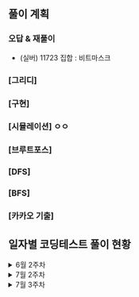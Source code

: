 ## 풀이 계획

### 오답 & 재풀이
- (실버) 11723 집합 : 비트마스크

### [그리디]
### [구현]
### [시뮬레이션] ㅇㅇ


### [브루트포스]
### [DFS]
### [BFS]
### [카카오 기출]

## 일자별 코딩테스트 풀이 현황
<details>
<summary>6월 2주차</summary>

### 6월 10일 코딩테스트
- (실버) 1049 기타줄 / 14916 거스름돈 / 1213 팬린드롬 만들기
- (카카오 LV2) k진수에서 소수 개수 구하기
### 6월 11일 코딩테스트
- (실버) 1449 수리공 항승 / 1080 행렬 / 1343 폴리오미노
- (카카오 LV2) [3차] 압축
### 6월 12일 코딩테스트
- (실버) 2847 게임을 만든 동준이 / 15903 카드합체놀이 / 11501 주식
- (카카오 LV2) [3차] n진수 게임
### 6월 13일 코딩테스트
- (실버) 1316 그룹 단어 체커 / 2941 크로아티아 알파벳 / 1193 분수찾기
- (카카오 LV2) 주차 요금 계산
### 6월 14일 코딩테스트
- (실버) 10773 제로 / 10866 덱 / 1158 요세푸스 문제
- (카카오 LV2) [3차] 파일명 정렬
### 6월 15일 코딩테스트
- (실버) 2563 색종이 / 11723 집합 / 11866 요세푸스 문제 0
### 6월 16일 코딩테스트
- (브론즈) 25304 영수증 / 2743 단어 길이 재기 / 5597 과제 안 내신 분...? / 
10250 ACM 호텔 / 2441 별 찍기 - 4 / 2920 음계 / 25314 코딩은 체육과목 입니다 / 2444 별 찍기 - 7 / 2475 검증수 / 27866 문자와 문자열
- (카카오 LV2) 오픈채팅방
</details>
<details>
<summary>7월 2주차</summary>

### 7월 09일 코딩테스트
- (브론즈) 9086 문자열 / 10757 큰 수 A+B / 10988 팬린드롬인지 확인하기 / 2738 행렬 덧셈 / 3009 네 번째 점 
- (카카오 LV2) [1차] 프렌즈4블록
- (카카오 LV2) 두 큐 합 같게 만들기
### 7월 10일 코딩테스트
- (카카오 LV2) 메뉴 리뉴얼
### 7월 11일 코딩테스트
- (카카오 LV2) [3차] 방금그곡
### 7월 12일 코딩테스트
- (카카오 LV2) 수식 최대화
### 7월 13일 코딩테스트
- 1924 2007년 / 11050 이항 계수 1 / 2442 별 찍기 - 5 / 11721 열 개씩 끊어 출력하기 / 1259 팬린드롬수
- (카카오 LV2) 거리두기 확인하기
### 7월 14일 코딩테스트
- (브론즈) 10103 주사위 게임 / 10812 바구니 순서 바꾸기 / 2979 트럭 주차 / 2947 나무 조각 / 14470 전자레인지 / 1592 영식이와 친구들 / 1173 운동 / 3985 롤 케이크 / 1551 수열의 변화 / 21756 지우개
- (카카오 LV2) 후보키
</details>

<details>
<summary>7월 3주차</summary>
  
### 7월 15일 코딩테스트
- 모노미노도미노2(삼성역량테스트 기출)
- (골드5) 14719 빗물
- (카카오 LV2) 이모티콘 할인행사
### 7월 16일 코딩테스트
- 청소년 상어(삼성역량테스트 기출)
- (골드5) 15662 톱니바퀴 (2)
- (카카오 LV2) 양궁대회
### 7월 17일 코딩테스트
- 스마트택시(삼성역량테스트 기출)
- (골드2) 보석 도둑
- (카카오 LV3) 불량 사용자 
### 7월 18일 코딩테스트
- 상어중학교(삼성역량테스트 기출)
- (골드2) 저울
- (카카오 LV3) 보석 쇼핑
### 7월 19일 코딩테스트
- 낚시왕(삼성역량테스트 기출)
- (골드1) 13460 구슬 탈출2
- (카카오 LV3) 징검다리 건너기
### 7월 20일 코딩테스트
- 마법사 상어와 블리자드(삼성역량테스트 기출)
- (골드3) 2638 치즈
- (카카오 LV3) 경주로 건설
### 7월 21일 코딩테스트
- 마법사 상어와 복제(삼성역량테스트 기출)
- (골드3) 캐슬 디펜스
- (카카오 LV3) [1차] 셔틀버스
</details>